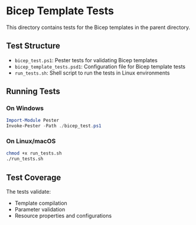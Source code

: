 # Bicep Template Tests

This directory contains tests for the Bicep templates in the parent directory.

## Test Structure

- `bicep_test.ps1`: Pester tests for validating Bicep templates
- `bicep_template_tests.psd1`: Configuration file for Bicep template tests
- `run_tests.sh`: Shell script to run the tests in Linux environments

## Running Tests

### On Windows

```powershell
Import-Module Pester
Invoke-Pester -Path ./bicep_test.ps1
```

### On Linux/macOS

```bash
chmod +x run_tests.sh
./run_tests.sh
```

## Test Coverage

The tests validate:

- Template compilation
- Parameter validation
- Resource properties and configurations